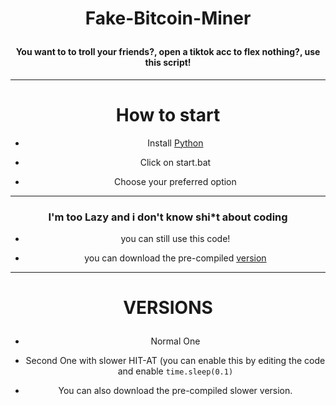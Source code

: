 # <p align="center"> Fake-Bitcoin-Miner </p>

<div align="center">

<h4 align="center"> You want to to troll your friends?, open a tiktok acc to flex nothing?, use this script! </h4>

---

# How to start

- Install [Python](https://python.org/download)

- Click on start.bat

- Choose your preferred option

---

### I'm too Lazy and i don't know shi*t about coding

- you can still use this code!

- you can download the pre-compiled [version]("https://github.com/Mr-Zanzibar/Fake-BTC/releases")

---

# <p align="center"> VERSIONS </p>

- Normal One

- Second One with slower HIT-AT (you can enable this by editing the code and enable `time.sleep(0.1)` 

- You can also download the pre-compiled slower version.
